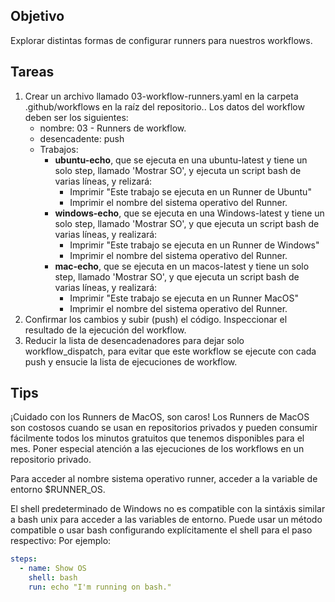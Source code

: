 ## Objetivo
Explorar distintas formas de configurar runners para nuestros workflows.

## Tareas

1. Crear un archivo llamado 03-workflow-runners.yaml en la carpeta .github/workflows en la raíz del repositorio.. Los datos del workflow deben ser los siguientes:
   - nombre: 03 - Runners de workflow.
   - desencadente: push
   - Trabajos:
     - **ubuntu-echo**, que se ejecuta en una ubuntu-latest y tiene un solo step, llamado 'Mostrar SO', y ejecuta un script bash de varias líneas, y relizará:
       - Imprimir "Este trabajo se ejecuta en un Runner de Ubuntu"
       - Imprimir el nombre del sistema operativo del Runner.
     - **windows-echo**, que se ejecuta en una Windows-latest y tiene un solo step, llamado 'Mostrar SO', y que ejecuta un script bash de varias líneas, y realizará:
       - Imprimir "Este trabajo se ejecuta en un Runner de Windows"
       - Imprimir el nombre del sistema operativo del Runner.
     - **mac-echo**, que se ejecuta en un macos-latest y tiene un solo step, llamado 'Mostrar SO', y que ejecuta un script bash de varias líneas, y realizará:
       - Imprimir "Este trabajo se ejecuta en un Runner MacOS"
       - Imprimir el nombre del sistema operativo del Runner.
2. Confirmar los cambios y subir (push) el código. Inspeccionar el resultado de la ejecución del workflow. 
3. Reducir la lista de desencadenadores para dejar solo workflow_dispatch, para evitar que este workflow se ejecute con cada push y ensucie la lista de ejecuciones de workflow.

## Tips
¡Cuidado con los Runners de MacOS, son caros! Los Runners de MacOS son costosos cuando se usan en repositorios privados y pueden consumir fácilmente todos los minutos gratuitos que tenemos disponibles para el mes. Poner especial atención a las ejecuciones de los workflows en un repositorio privado.

Para acceder al nombre sistema operativo runner, acceder a la variable de entorno $RUNNER_OS.

El shell predeterminado de Windows no es compatible con la sintáxis similar a bash unix para acceder a las variables de entorno. 
Puede usar un método compatible o usar bash configurando explícitamente el shell para el paso respectivo:
Por ejemplo:
```yaml
steps:
  - name: Show OS
    shell: bash
    run: echo "I'm running on bash."
```
